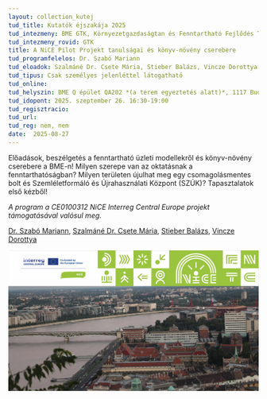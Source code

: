 ```yaml
---
layout: collection_kutej
tud_title: Kutatók éjszakája 2025
tud_intezmeny: BME GTK, Környezetgazdaságtan és Fenntartható Fejlődés Tanszék
tud_intezmeny_rovid: GTK
title: A NiCE Pilot Projekt tanulságai és könyv-növény cserebere
tud_programfelelos: Dr. Szabó Mariann
tud_eloadok: Szalmáné Dr. Csete Mária, Stieber Balázs, Vincze Dorottya 
tud_tipus: Csak személyes jelenléttel látogatható
tud_online: 
tud_helyszin: BME Q épület QA202 *(a terem egyeztetés alatt)*, 1117 Budapest, Magyar Tudósok Körútja 2.
tud_idopont: 2025. szeptember 26. 16:30-19:00
tud_regisztracio: 
tud_url: 
tud_reg: nem, nem
date:  2025-08-27
---
```


Előadások, beszélgetés a fenntartható üzleti modellekről és könyv-növény cserebere a BME-n! Milyen szerepe van az oktatásnak a fenntarthatóságban?
Milyen területen újulhat meg egy csomagolásmentes bolt és Szemléletformáló és Újrahasználati Központ (SZÚK)? Tapasztalatok első kézből!

*A program a CE0100312 NiCE Interreg Central Europe projekt támogatásával valósul meg.*


[Dr. Szabó Mariann](https://tudprog.bme.hu/kutatok_ejszakaja/profilok/szabo_mariann), [Szalmáné Dr. Csete Mária](https://tudprog.bme.hu/kutatok_ejszakaja/profilok/szalmane_csete_maria), 
[Stieber Balázs](https://tudprog.bme.hu/kutatok_ejszakaja/profilok/stieber_balazs), [Vincze Dorottya](https://tudprog.bme.hu/kutatok_ejszakaja/profilok/vincze_dorottya)


![A NiCE Pilot Projekt tanulságai és könyv-növény cserebere](../2025/images/a-nice-pilot-projekt-tanulsagai-es-konyv-noveny-cserebere.jpg)
